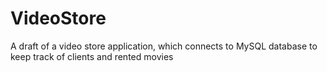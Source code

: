 # VideoStore
A draft of a video store application, which connects to MySQL database to keep track of clients and rented movies
